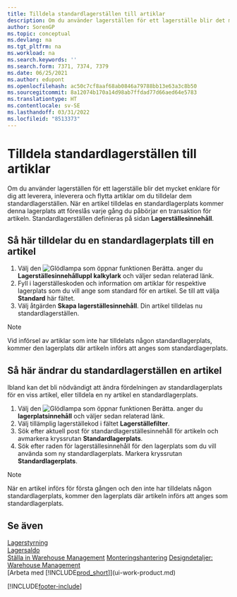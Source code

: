 ```yaml
---
title: Tilldela standardlagerställen till artiklar
description: Om du använder lagerställen för ett lagerställe blir det mycket enklare för dig att leverera, inleverera och flytta artiklar om du tilldelar dem standardlagerställen.
author: SorenGP
ms.topic: conceptual
ms.devlang: na
ms.tgt_pltfrm: na
ms.workload: na
ms.search.keywords: ''
ms.search.form: 7371, 7374, 7379
ms.date: 06/25/2021
ms.author: edupont
ms.openlocfilehash: ac50c7cf8aaf68ab0846a79788bb13e63a3c8b50
ms.sourcegitcommit: 8a12074b170a14d98ab7ffdad77d66aed64e5783
ms.translationtype: HT
ms.contentlocale: sv-SE
ms.lasthandoff: 03/31/2022
ms.locfileid: "8513373"
---
```

# <a name="assign-default-bins-to-items"></a>Tilldela standardlagerställen till artiklar
Om du använder lagerställen för ett lagerställe blir det mycket enklare för dig att leverera, inleverera och flytta artiklar om du tilldelar dem standardlagerställen. När en artikel tilldelas en standardlagerplats kommer denna lagerplats att föreslås varje gång du påbörjar en transaktion för artikeln. Standardlagerställen definieras på sidan **Lagerställesinnehåll**.  

## <a name="to-assign-a-default-bin-to-an-item"></a>Så här tilldelar du en standardlagerplats till en artikel
1.  Välj den ![Glödlampa som öppnar funktionen Berätta.](media/ui-search/search_small.png "Berätta för mig vad du vill göra") anger du **Lagerställesinnehålluppl kalkylark** och väljer sedan relaterad länk.  
2.  Fyll i lagerställeskoden och information om artiklar för respektive lagerplats som du vill ange som standard för en artikel. Se till att välja **Standard** här fältet.  
3.  Välj åtgärden **Skapa lagerställesinnehåll**. Din artikel tilldelas nu standardlagerställen.  

> [!NOTE]  
>  Vid införsel av artiklar som inte har tilldelats någon standardlagerplats, kommer den lagerplats där artikeln införs att anges som standardlagerplats.  

## <a name="to-change-the-default-bin-for-an-item"></a>Så här ändrar du standardlagerställen en artikel  
Ibland kan det bli nödvändigt att ändra fördelningen av standardlagerplats för en viss artikel, eller tilldela en ny artikel en standardlagerplats.
1.  Välj den ![Glödlampa som öppnar funktionen Berätta.](media/ui-search/search_small.png "Berätta för mig vad du vill göra") anger du **lagerplatsinnehåll** och väljer sedan relaterad länk.  
2.  Välj tillämplig lagerställekod i fältet **Lagerställefilter**.  
3.  Sök efter aktuell post för standardlagerställesinnehåll för artikeln och avmarkera kryssrutan **Standardlagerplats**.  
4.  Sök efter raden för lagerställesinnehåll för den lagerplats som du vill använda som ny standardlagerplats. Markera kryssrutan **Standardlagerplats**.  

> [!NOTE]  
>  När en artikel införs för första gången och den inte har tilldelats någon standardlagerplats, kommer den lagerplats där artikeln införs att anges som standardlagerplats.  

## <a name="see-also"></a>Se även  
[Lagerstyrning](warehouse-manage-warehouse.md)  
[Lagersaldo](inventory-manage-inventory.md)  
[Ställa in Warehouse Management](warehouse-setup-warehouse.md) 
[Monteringshantering](assembly-assemble-items.md)
[Designdetaljer: Warehouse Management](design-details-warehouse-management.md)  
[Arbeta med [!INCLUDE[prod_short](includes/prod_short.md)]](ui-work-product.md)


[!INCLUDE[footer-include](includes/footer-banner.md)]